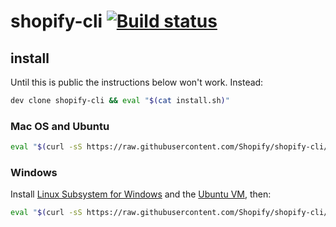 # shopify-cli [![Build status](https://badge.buildkite.com/a27554588a0e537d0ca23984dec9e68a16dc3f5ff41415cb08.svg)](https://buildkite.com/shopify/shopify-cli)

## install

Until this is public the instructions below won't work. Instead:
```sh
dev clone shopify-cli && eval "$(cat install.sh)"
```

### Mac OS and Ubuntu
```sh
eval "$(curl -sS https://raw.githubusercontent.com/Shopify/shopify-cli/master/install.sh)"
```

### Windows
Install [Linux Subsystem for Windows](https://docs.microsoft.com/en-us/windows/wsl/install-win10) and the [Ubuntu VM](https://www.microsoft.com/en-ca/p/ubuntu/9nblggh4msv6), then:

```sh
eval "$(curl -sS https://raw.githubusercontent.com/Shopify/shopify-cli/master/install.sh)"
```
